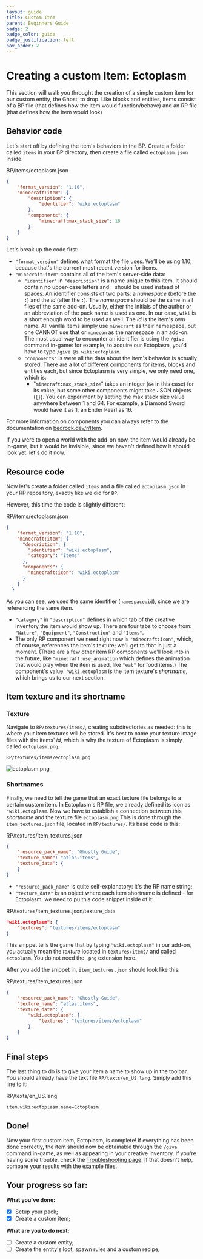 ```yaml
---
layout: guide
title: Custom Item
parent: Beginners Guide
badge: 2
badge_color: guide
badge_justification: left
nav_order: 2
---
```


# Creating a custom Item: Ectoplasm

This section will walk you throught the creation of a simple custom item for our custom entity, the Ghost, to drop. Like blocks and entities, items consist of a BP file (that defines how the item would function/behave) and an RP file (that defines how the item would look)

## Behavior code

Let's start off by defining the item's behaviors in the BP. Create a folder called `items` in your BP directory, then create a file called `ectoplasm.json` inside.

<CodeHeader>BP/items/ectoplasm.json</CodeHeader>

```json
{
    "format_version": "1.10",
    "minecraft:item": {
        "description": {
            "identifier": "wiki:ectoplasm"
        },
        "components": {
            "minecraft:max_stack_size": 16
        }
    }
}
```

Let's break up the code first:

- `"format_version"` defines what format the file uses. We’ll be using 1.10, because that's the current most recent version for items.
- `"minecraft:item"` contains all of the item's server-side data:
    - `"identifier"` in `"description"` is a name unique to this item. It should contain no upper-case letters and `_` should be used instead of spaces. An identifier consists of two parts: a _namespace_ (before the `:`) and the _id_ (after the `:`). The _namespace_ should be the same in all files of the same add-on. Usually, either the initials of the author or an abbreviation of the pack name is used as one. In our case, `wiki` is a short enough word to be used as well. The _id_ is the item's own name. All vanilla items simply use `minecraft` as their namespace, but one CANNOT use that or `minecon` as the namespace in an add-on.
    The most usual way to encounter an identifier is using the `/give` command in-game: for example, to acquire our Ectoplasm, you'd have to type `/give @s wiki:ectoplasm`.
    - `"components"` is were all the data about the item's behavior is actually stored. There are a lot of different components for items, blocks and entities each, but since Ectoplasm is very simple, we only need one, which is:
        -   "`minecraft:max_stack_size`" takes an integer (`64` in this case) for its value, but some other components might take JSON objects (`{}`). You can experiment by setting the  max stack size value anywhere between 1 and 64. For example, a Diamond Sword would have it as 1, an Ender Pearl as 16. 


For more information on components you can always refer to the documentation on [bedrock.dev/r/Item](https://bedrock.dev/r/Item).

If you were to open a world with the add-on now, the item would already be in-game, but it would be invisible, since we haven't defined how it should look yet: let's do it now.


## Resource code

Now let's create a folder called `items` and a file called `ectoplasm.json` in your RP repository, exactly like we did for `BP`.

However, this time the code is slightly different:

<CodeHeader>RP/items/ectoplasm.json</CodeHeader>

```json
{
    "format_version": "1.10",
    "minecraft:item": {
      "description": {
        "identifier": "wiki:ectoplasm",
        "category": "Items"
      },
      "components": {
        "minecraft:icon": "wiki.ectoplasm"
      }
    }
  }
```

As you can see, we used the same identifier (`namespace:id`), since we are referencing the same item. 

- `"category"` in `"description"` defines in which tab of the creative inventory the item would show up. There are four tabs to choose from: `"Nature"`, `"Equipment"`, `"Construction"` and `"Items"`.
- The only RP component we need right now is `"minecraft:icon"`, which, of course, references the item's texture; we'll get to that in just a moment.
(There are a few other item RP components we'll look into in the future, like `"minecraft:use_animation` which defines the animation that would play when the item is used, like `"eat"` for food items.)
The component's value. `"wiki.ectoplasm` is the item texture's _shortname_, which brings us to our next section.

## Item texture and its shortname

### Texture

Navigate to `RP/textures/items/`, creating subdirectories as needed: this is where your item textures will be stored. It's best to name your texture image files with the items' _id_, which is why the texture of Ectoplasm is simply called `ectoplasm.png`.

`RP/textures/items/ectoplasm.png`

![ectoplasm.png](https://raw.githubusercontent.com/Bedrock-OSS/wiki-addon/86b0380310d3d5748a43a4be1f93d4c59668e4bf/guide/guide_RP/textures/items/ectoplasm.png)

### Shortnames

Finally, we need to tell the game that an exact texture file belongs to a certain custom item. In Ectoplasm's RP file, we already defined its icon as `"wiki.ectoplasm`. Now we have to establish a connection between this _shortname_ and the texture file `ectoplasm.png`
 This is done through the `item_textures.json` file, located in `RP/textures/`. Its base code is this:

<CodeHeader>RP/textures/item_textures.json</CodeHeader>

```json
{
    "resource_pack_name": "Ghostly Guide",
    "texture_name": "atlas.items",
    "texture_data": {
    }
}
```

- `"resource_pack_name"` is quite self-explanatory: it's the RP name string;
- `"texture_data"` is an object where each item shortname is defined - for Ectoplasm, we need to pu this code snippet inside of it:

<CodeHeader>RP/textures/item_textures.json/texture_data</CodeHeader>

```json
"wiki.ectoplasm": {
    "textures": "textures/items/ectoplasm"
}
```

This snippet tells the game that by typing `"wiki.ectoplasm"` in our add-on, you actually mean the _texture_ located in `textures/items/` and called `ectoplasm`. You do not need the `.png` extension here.

After you add the snippet in, `item_textures.json` should look like this: 

<CodeHeader>RP/textures/item_textures.json</CodeHeader>

```json
{
    "resource_pack_name": "Ghostly Guide",
    "texture_name": "atlas.items",
    "texture_data": {
        "wiki.ectoplasm": {
            "textures": "textures/items/ectoplasm"
        }
    }
}
```

## Final steps

The last thing to do is to give your item a name to show up in the toolbar. You should already have the text file `RP/texts/en_US.lang`. Simply add this line to it:

<CodeHeader>RP/texts/en_US.lang</CodeHeader>


```
item.wiki:ectoplasm.name=Ectoplasm
``` 


## Done!

Now your first custom item, Ectoplasm, is complete! if everything has been done correctly, the item should now be obtainable through the `/give` command in-game, as well as appearing in your creative inventory.
If you're having some trouble, check the [Troubleshooting page](https://wiki.bedrock.dev/troubleshooting/). If that doesn't help, compare your results with the [example files](https://github.com/Bedrock-OSS/wiki-addon/tree/main/guide).


## Your progress so far:

**What you've done:**

-   [x] Setup your pack;
-   [x] Create a custom item;

**What are you to do next:**

-   [ ] Create a custom entity;
-   [ ] Create the entity's loot, spawn rules and a custom recipe;